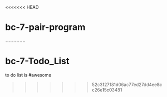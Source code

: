 <<<<<<< HEAD
# bc-7-pair-program
=======
# bc-7-Todo_List
to do list is #awesome
>>>>>>> 52c3127181d06ac77ed27dd4ee8cc26e15c03481
